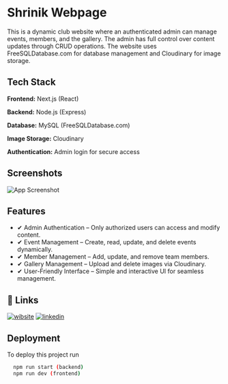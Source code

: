 
# Shrinik Webpage

This is a dynamic club website where an authenticated admin can manage events, members, and the gallery. The admin has full control over content updates through CRUD operations. The website uses FreeSQLDatabase.com for database management and Cloudinary for image storage.


## Tech Stack


**Frontend:** Next.js (React)

**Backend:** Node.js (Express)

**Database:** MySQL (FreeSQLDatabase.com)

**Image Storage:** Cloudinary

**Authentication:** Admin login for secure access


## Screenshots

![App Screenshot]([https://via.placeholder.com/468x300?text=App+Screenshot+Here](https://drive.google.com/file/d/1NGLCIXNH61umlC9Z6DJQE_TYHBFzJsbw/view?usp=sharing))


## Features

- ✔ Admin Authentication – Only authorized users can access and modify content.
- ✔ Event Management – Create, read, update, and delete events dynamically.
- ✔ Member Management – Add, update, and remove team members.
- ✔ Gallery Management – Upload and delete images via Cloudinary.
- ✔ User-Friendly Interface – Simple and interactive UI for seamless management.


## 🔗 Links
[![wibsite](https://img.shields.io/badge/Website-000?style=for-the-badge&logo=ko-fi&logoColor=white)](https://shrinik-project.vercel.app/)
[![linkedin](https://img.shields.io/badge/linkedin-0A66C2?style=for-the-badge&logo=linkedin&logoColor=white)](https://www.linkedin.com/in/rishabh-mishra-63a904259/)



## Deployment

To deploy this project run

```bash
  npm run start (backend)
  npm run dev (frontend)
```

